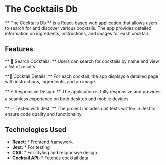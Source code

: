 # The Cocktails Db

** The Cocktails Db ** is a React-based web application that allows users to search for and discover various cocktails. The app provides detailed information on ingredients, instructions, and images for each cocktail.


## Features

** 🥂 Search Cocktails: ** Users can search for cocktails by name and view a list of results.

**📄 Cocktail Details: ** For each cocktail, the app displays a detailed page with instructions, ingredients, and an image.

** ⚡ Responsive Design: ** The application is fully responsive and provides a seamless experience on both desktop and mobile devices.

** ✅ Tested with Jest: ** The project includes unit tests written in Jest to ensure code quality and functionality.

## Technologies Used

 * **React:** * Frontend framework
 * **Jest:** * For testing
 * **CSS:** * For styling and responsive design
 * **Cocktail API:** * Fetches cocktail data
